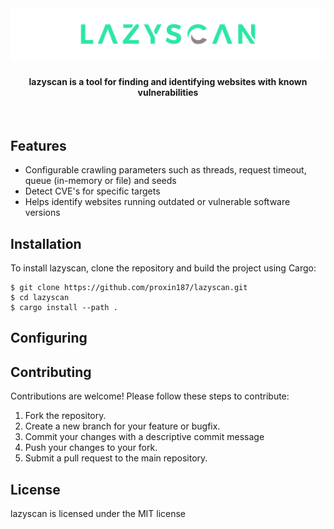 
<div align="center">
<a href="https://github.com/proxin187/lazyscan">
    <img src="assets/logo.svg">
</a>

<h4>lazyscan is a tool for finding and identifying websites with known vulnerabilities</h4>
<br>
</div>

## Features

- Configurable crawling parameters such as threads, request timeout, queue (in-memory or file) and seeds
- Detect CVE's for specific targets
- Helps identify websites running outdated or vulnerable software versions

## Installation

To install lazyscan, clone the repository and build the project using Cargo:

```
$ git clone https://github.com/proxin187/lazyscan.git
$ cd lazyscan
$ cargo install --path .
```

## Configuring

## Contributing

Contributions are welcome! Please follow these steps to contribute:

1. Fork the repository.
2. Create a new branch for your feature or bugfix.
3. Commit your changes with a descriptive commit message
4. Push your changes to your fork.
5. Submit a pull request to the main repository.

## License
lazyscan is licensed under the MIT license


